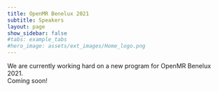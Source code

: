 ```yaml
---
title: OpenMR Benelux 2021
subtitle: Speakers
layout: page
show_sidebar: false
#tabs: example_tabs
#hero_image: assets/ext_images/Home_logo.png
---
```


We are currently working hard on a new program for OpenMR Benelux 2021. <br>Coming soon!
